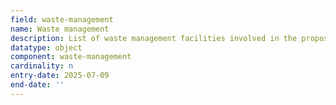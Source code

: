 ```yaml
---
field: waste-management
name: Waste management
description: List of waste management facilities involved in the proposal
datatype: object
component: waste-management
cardinality: n
entry-date: 2025-07-09
end-date: ''
---
```

